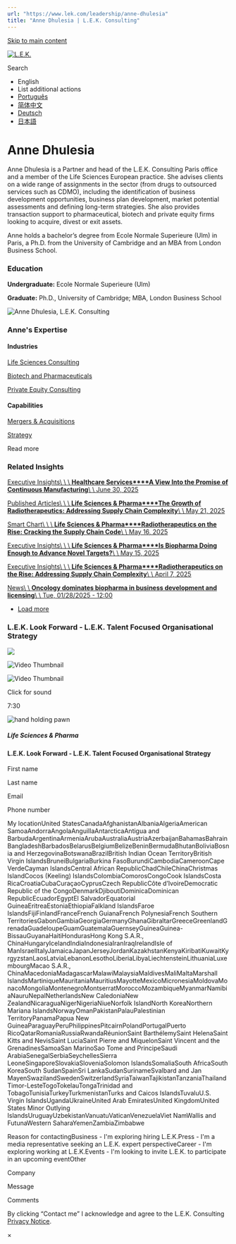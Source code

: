 ```yaml
---
url: "https://www.lek.com/leadership/anne-dhulesia"
title: "Anne Dhulesia | L.E.K. Consulting"
---
```


[Skip to main content](https://www.lek.com/leadership/anne-dhulesia#main-content)

[![L.E.K.](https://www.lek.com/themes/lek/images/new-logo.svg)](https://www.lek.com/ "L.E.K.")

Search

- English
- List additional actions
- [Português](https://www.lek.com/pt-br/lek-brazil)
- [简体中文](https://www.lek.com/zh-hant/lek-china)
- [Deutsch](https://www.lek.com/de/lek-germany)
- [日本語](https://www.lek.com/ja/lek-japan)

# Anne Dhulesia

Anne Dhulesia is a Partner and head of the L.E.K. Consulting Paris office and a member of the Life Sciences European practice. She advises clients on a wide range of assignments in the sector (from drugs to outsourced services such as CDMO), including the identification of business development opportunities, business plan development, market potential assessments and defining long-term strategies. She also provides transaction support to pharmaceutical, biotech and private equity firms looking to acquire, divest or exit assets.

Anne holds a bachelor’s degree from Ecole Normale Superieure (Ulm) in Paris, a Ph.D. from the University of Cambridge and an MBA from London Business School.

### Education

**Undergraduate:** Ecole Normale Superieure (Ulm)

**Graduate:** Ph.D., University of Cambridge; MBA, London Business School

![Anne Dhulesia, L.E.K. Consulting](https://www.lek.com/sites/default/files/profile-images/a-dhulesia-2024.jpg)

### Anne's Expertise

#### Industries

[Life Sciences Consulting](https://www.lek.com/industries/life-sciences-pharma)

[Biotech and Pharmaceuticals](https://www.lek.com/industries/life-sciences-pharma/biotech-pharmaceutical)

[Private Equity Consulting](https://www.lek.com/industries/private-equity-pe)

#### Capabilities

[Mergers & Acquisitions](https://www.lek.com/capabilities/mergers-acquisitions)

[Strategy](https://www.lek.com/capabilities/strategy)

Read more

### Related Insights

[Executive Insights\\
\\
\\
**Healthcare Services****A View Into the Promise of Continuous Manufacturing**\\
\\
June 30, 2025](https://www.lek.com/insights/hea/eu/ei/view-promise-continuous-manufacturing)

[Published Articles\\
\\
\\
**Life Sciences & Pharma****The Growth of Radiotherapeutics: Addressing Supply Chain Complexity**\\
\\
May 21, 2025](https://pharmaphorum.com/rd/growth-radiotherapeutics-addressing-supply-chain-complexity)

[Smart Chart\\
\\
\\
**Life Sciences & Pharma****Radiotherapeutics on the Rise: Cracking the Supply Chain Code**\\
\\
May 16, 2025](https://www.lek.com/insights/hea/eu/sc/radiotherapeutics-rise-cracking-supply-chain-code)

[Executive Insights\\
\\
\\
**Life Sciences & Pharma****Is Biopharma Doing Enough to Advance Novel Targets?**\\
\\
May 15, 2025](https://www.lek.com/insights/hea/us/ei/biopharma-doing-enough-advance-novel-targets)

[Executive Insights\\
\\
\\
**Life Sciences & Pharma****Radiotherapeutics on the Rise: Addressing Supply Chain Complexity**\\
\\
April 7, 2025](https://www.lek.com/insights/hea/global/ei/radiotherapeutics-rise-addressing-supply-chain-complexity)

[News\\
\\
**Oncology dominates biopharma in business development and licensing**\\
\\
Tue, 01/28/2025 - 12:00](https://www.lek.com/press/oncology-dominates-biopharma-business-development-and-licensing)

- [Load more](https://www.lek.com/leadership/anne-dhulesia?page=1 "Load more items")

### L.E.K. Look Forward - L.E.K. Talent Focused Organisational Strategy

![](https://fast.wistia.com/embed/medias/mfxsaek91f/swatch)

![Video Thumbnail](https://fast.wistia.com/embed/medias/mfxsaek91f/swatch)

![Video Thumbnail](https://embed-ssl.wistia.com/deliveries/47ac052c9224fe2a2a6d090d47d96041.webp?image_crop_resized=1920x1080)

Click for sound

7:30

![hand holding pawn](https://www.lek.com/sites/default/files/teaser-images/anne-phil_teaser.jpg)

##### Life Sciences & Pharma

#### L.E.K. Look Forward - L.E.K. Talent Focused Organisational Strategy

First name

Last name

Email

Phone number

My locationUnited StatesCanadaAfghanistanAlbaniaAlgeriaAmerican SamoaAndorraAngolaAnguillaAntarcticaAntigua and BarbudaArgentinaArmeniaArubaAustraliaAustriaAzerbaijanBahamasBahrainBangladeshBarbadosBelarusBelgiumBelizeBeninBermudaBhutanBoliviaBosnia and HerzegovinaBotswanaBrazilBritish Indian Ocean TerritoryBritish Virgin IslandsBruneiBulgariaBurkina FasoBurundiCambodiaCameroonCape VerdeCayman IslandsCentral African RepublicChadChileChinaChristmas IslandCocos (Keeling) IslandsColombiaComorosCongoCook IslandsCosta RicaCroatiaCubaCuraçaoCyprusCzech RepublicCôte d’IvoireDemocratic Republic of the CongoDenmarkDjiboutiDominicaDominican RepublicEcuadorEgyptEl SalvadorEquatorial GuineaEritreaEstoniaEthiopiaFalkland IslandsFaroe IslandsFijiFinlandFranceFrench GuianaFrench PolynesiaFrench Southern TerritoriesGabonGambiaGeorgiaGermanyGhanaGibraltarGreeceGreenlandGrenadaGuadeloupeGuamGuatemalaGuernseyGuineaGuinea-BissauGuyanaHaitiHondurasHong Kong S.A.R., ChinaHungaryIcelandIndiaIndonesiaIranIraqIrelandIsle of ManIsraelItalyJamaicaJapanJerseyJordanKazakhstanKenyaKiribatiKuwaitKyrgyzstanLaosLatviaLebanonLesothoLiberiaLibyaLiechtensteinLithuaniaLuxembourgMacao S.A.R., ChinaMacedoniaMadagascarMalawiMalaysiaMaldivesMaliMaltaMarshall IslandsMartiniqueMauritaniaMauritiusMayotteMexicoMicronesiaMoldovaMonacoMongoliaMontenegroMontserratMoroccoMozambiqueMyanmarNamibiaNauruNepalNetherlandsNew CaledoniaNew ZealandNicaraguaNigerNigeriaNiueNorfolk IslandNorth KoreaNorthern Mariana IslandsNorwayOmanPakistanPalauPalestinian TerritoryPanamaPapua New GuineaParaguayPeruPhilippinesPitcairnPolandPortugalPuerto RicoQatarRomaniaRussiaRwandaRéunionSaint BarthélemySaint HelenaSaint Kitts and NevisSaint LuciaSaint Pierre and MiquelonSaint Vincent and the GrenadinesSamoaSan MarinoSao Tome and PrincipeSaudi ArabiaSenegalSerbiaSeychellesSierra LeoneSingaporeSlovakiaSloveniaSolomon IslandsSomaliaSouth AfricaSouth KoreaSouth SudanSpainSri LankaSudanSurinameSvalbard and Jan MayenSwazilandSwedenSwitzerlandSyriaTaiwanTajikistanTanzaniaThailandTimor-LesteTogoTokelauTongaTrinidad and TobagoTunisiaTurkeyTurkmenistanTurks and Caicos IslandsTuvaluU.S. Virgin IslandsUgandaUkraineUnited Arab EmiratesUnited KingdomUnited States Minor Outlying IslandsUruguayUzbekistanVanuatuVaticanVenezuelaViet NamWallis and FutunaWestern SaharaYemenZambiaZimbabwe

Reason for contactingBusiness - I'm exploring hiring L.E.K.Press - I'm a media representative seeking an L.E.K. expert perspectiveCareer - I'm exploring working at L.E.K.Events - I'm looking to invite L.E.K. to participate in an upcoming eventOther

Company

Message

Comments

By clicking “Contact me” I acknowledge and agree to the L.E.K. Consulting [Privacy Notice](https://www.lek.com/lek-consulting-privacy-policy).

×
